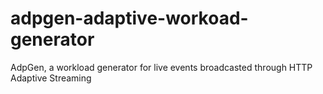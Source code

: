 # adpgen-adaptive-workoad-generator
AdpGen, a workload generator for live events broadcasted through HTTP Adaptive Streaming
